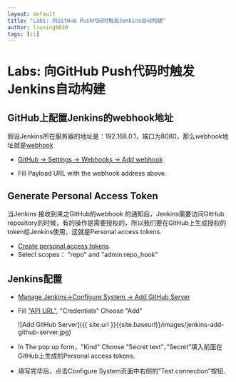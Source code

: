 ```yaml
---
layout: default
title: "Labs: 向GitHub Push代码时触发Jenkins自动构建"
author: liuning0820
tags: [ci]
---
```


# Labs: 向GitHub Push代码时触发Jenkins自动构建

## GitHub上配置Jenkins的webhook地址

假设Jenkins所在服务器的地址是：192.168.0.1，端口为8080，那么webhook地址就是[webhook](http://192.168.0.1:8080/github-webhook/)

- [GitHub -> Settings -> Webhooks -> Add webhook](https://github.com/liuning0820/liuning0820.github.io/settings/hooks/new)

- Fill Payload URL with the webhook address above.

## Generate Personal Access Token

当Jenkins 接收到来之GitHub的webhook 的通知后，Jenkins需要访问GitHub repository的时候，有的操作是需要授权的，所以我们要在GitHub上生成授权的token给Jenkins使用，这就是Personal access tokens.

- [Create personal access tokens](https://github.com/settings/tokens/new)
- Select scopes： "repo" and "admin:repo_hook"

## Jenkins配置

- [Manage Jenkins->Configure System -> Add GitHub Server](http://192.168.0.1:8080/configure)
- Fill ["API URL"](https://api.github.com), "Credentials" Choose "Add"

    ![Add GitHub Server]({{ site.url }}{{site.baseurl}}/images/jenkins-add-github-server.jpg)

- In The pop up form，"Kind" Choose ”Secret text”，”Secret”填入前面在GitHub上生成的Personal access tokens.

- 填写完毕后，点击Configure System页面中右侧的”Test connection”按钮.